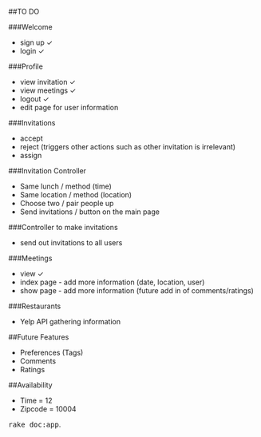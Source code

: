 ##TO DO

###Welcome
- sign up ✓
- login ✓

###Profile
- view invitation ✓
- view meetings ✓
- logout ✓
- edit page for user information

###Invitations
- accept
- reject (triggers other actions such as other invitation is irrelevant)
- assign 

###Invitation Controller
- Same lunch / method (time)
- Same location / method (location)
- Choose two / pair people up
- Send invitations / button on the main page

###Controller to make invitations
- send out invitations to all users

###Meetings
- view ✓
- index page - add more information (date, location, user)
- show page - add more information (future add in of comments/ratings)

###Restaurants
- Yelp API gathering information

##Future Features
- Preferences (Tags)
- Comments
- Ratings

##Availability
- Time = 12
- Zipcode = 10004

<tt>rake doc:app</tt>.
